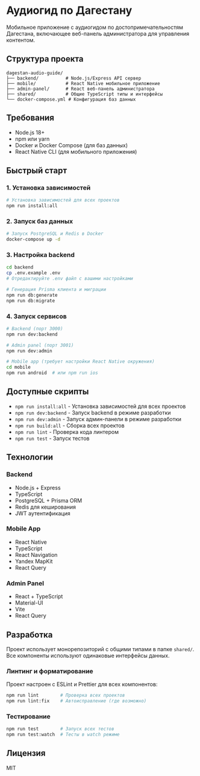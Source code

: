 # Аудиогид по Дагестану

Мобильное приложение с аудиогидом по достопримечательностям Дагестана, включающее веб-панель администратора для управления контентом.

## Структура проекта

```
dagestan-audio-guide/
├── backend/          # Node.js/Express API сервер
├── mobile/           # React Native мобильное приложение
├── admin-panel/      # React веб-панель администратора
├── shared/           # Общие TypeScript типы и интерфейсы
└── docker-compose.yml # Конфигурация баз данных
```

## Требования

- Node.js 18+
- npm или yarn
- Docker и Docker Compose (для баз данных)
- React Native CLI (для мобильного приложения)

## Быстрый старт

### 1. Установка зависимостей

```bash
# Установка зависимостей для всех проектов
npm run install:all
```

### 2. Запуск баз данных

```bash
# Запуск PostgreSQL и Redis в Docker
docker-compose up -d
```

### 3. Настройка backend

```bash
cd backend
cp .env.example .env
# Отредактируйте .env файл с вашими настройками

# Генерация Prisma клиента и миграции
npm run db:generate
npm run db:migrate
```

### 4. Запуск сервисов

```bash
# Backend (порт 3000)
npm run dev:backend

# Admin panel (порт 3001)
npm run dev:admin

# Mobile app (требует настройки React Native окружения)
cd mobile
npm run android  # или npm run ios
```

## Доступные скрипты

- `npm run install:all` - Установка зависимостей для всех проектов
- `npm run dev:backend` - Запуск backend в режиме разработки
- `npm run dev:admin` - Запуск админ-панели в режиме разработки
- `npm run build:all` - Сборка всех проектов
- `npm run lint` - Проверка кода линтером
- `npm run test` - Запуск тестов

## Технологии

### Backend
- Node.js + Express
- TypeScript
- PostgreSQL + Prisma ORM
- Redis для кеширования
- JWT аутентификация

### Mobile App
- React Native
- TypeScript
- React Navigation
- Yandex MapKit
- React Query

### Admin Panel
- React + TypeScript
- Material-UI
- Vite
- React Query

## Разработка

Проект использует монорепозиторий с общими типами в папке `shared/`. Все компоненты используют одинаковые интерфейсы данных.

### Линтинг и форматирование

Проект настроен с ESLint и Prettier для всех компонентов:

```bash
npm run lint        # Проверка всех проектов
npm run lint:fix    # Автоисправление (где возможно)
```

### Тестирование

```bash
npm run test        # Запуск всех тестов
npm run test:watch  # Тесты в watch режиме
```

## Лицензия

MIT